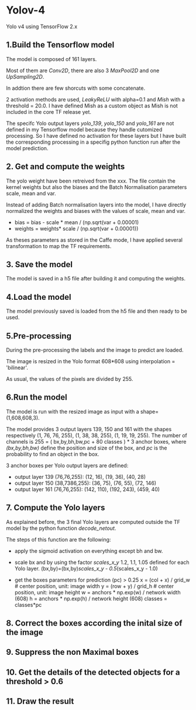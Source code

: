 # Yolov-4
Yolo v4 using TensorFlow 2.x

## 1.Build the Tensorflow model

The model is composed of 161 layers.

Most of them are *Conv2D*, there are also 3 *MaxPool2D* and one *UpSampling2D*.

In addtion there are few shorcuts with some concatenate.

2 activation methods are used, *LeakyReLU* with alpha=0.1 and *Mish* with a threshold = 20.0. I have defined Mish as a custom object as Mish is not included in the core TF release yet.

The specifc Yolo output layers *yolo_139*, *yolo_150* and *yolo_161* are not defined in my Tensorflow model because they handle cutomized processing. So I have defined no activation for these layers but I have built the corresponding processing in a specifig python function run after the model prediction.

## 2. Get and compute the weights
The yolo weight have been retreived from the xxx. The file contain the kernel weights but also the biases and the Batch Normalisation parameters scale, mean and var.

Instead of adding Batch normalisation layers into the model, I have directly normalized the weights and biases with the values of scale, mean and var.

 - bias = bias - scale  * mean / (np.sqrt(var + 0.00001)
 - weights = weights* scale / (np.sqrt(var + 0.00001))

As theses parameters as stored in the Caffe mode, I have applied several transformation to map the TF requirements.

## 3. Save the model
The model is saved in a h5 file after building it and computing the weights.

## 4.Load the model
The model previously saved is loaded from the h5 file and then ready to be used.

## 5.Pre-processing
During the pre-processing the labels and the image to predict are loaded.

The image is resized in the Yolo format 608*608 using interpolation = 'bilinear'. 

As usual, the values of the pixels are divided by 255.

## 6.Run the model
The model is run with the resized image as input with a shape=(1,608,608,3).

The model provides 3 output layers 139, 150 and 161 with the shapes respectively (1, 76, 76, 255), (1, 38, 38, 255), (1, 19, 19, 255).
The number of channels is 255 = ( bx,by,bh,bw,pc + 80 classes ) * 3 anchor boxes, where *(bx,by,bh,bw)* define the position and size of the box, and *pc* is the probability to find an object in the box.

3 anchor boxes per Yolo output layers are defined: 
 - output layer 139 (76,76,255):   (12, 16), (19, 36), (40, 28)
 - output layer 150 (38,7386,255): (36, 75), (76, 55), (72, 146)
 - output layer 161 (76,76,255):   (142, 110), (192, 243), (459, 40)


## 7. Compute the Yolo layers
As explained before, the 3 final Yolo layers are computed outside the TF model by the python function *decode_netout*.

The steps of this function are the following:

- apply the sigmoid activation on everything except bh and bw.

- scale bx and by using the factor *scales_x_y* 1.2, 1.1, 1.05 defined for each Yolo layer. (bx,by)=(bx,by)*scales_x_y - 0.5*(scales_x_y - 1.0)

- get the boxes parameters for prediction (pc) > 0.25
                x = (col + x) / grid_w # center position, unit: image width
                y = (row + y) / grid_h # center position, unit: image height
                w = anchors * np.exp(w) / network width (608) 
                h = anchors * np.exp(h) / network height (608)
                classes = classes*pc
 
 
 ## 8. Correct the boxes according the inital size of the image
 
 ## 9. Suppress the non Maximal boxes
 
 ## 10. Get the details of the detected objects for a threshold > 0.6
 
 ## 11. Draw the result
